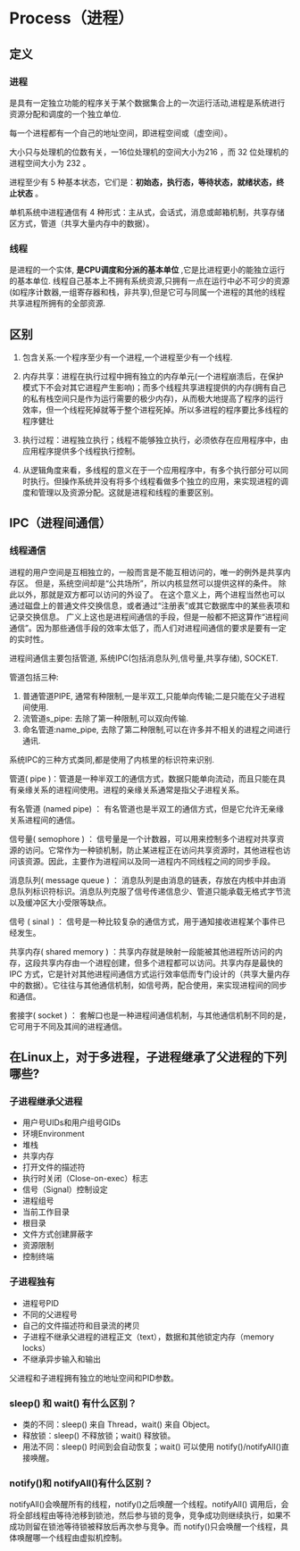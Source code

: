 # Process（进程）
## 定义
### 进程
是具有一定独立功能的程序关于某个数据集合上的一次运行活动,进程是系统进行资源分配和调度的一个独立单位.

每一个进程都有一个自己的地址空间，即进程空间或（虚空间）。

大小只与处理机的位数有关，一16位处理机的空间大小为216 ，而 32 位处理机的进程空间大小为 232 。

进程至少有 5 种基本状态，它们是：**初始态，执行态，等待状态，就绪状态，终止状态** 。

单机系统中进程通信有 4 种形式：主从式，会话式，消息或邮箱机制，共享存储区方式，管道（共享大量内存中的数据）。
### 线程
是进程的一个实体, **是CPU调度和分派的基本单位** ,它是比进程更小的能独立运行的基本单位.
线程自己基本上不拥有系统资源,只拥有一点在运行中必不可少的资源(如程序计数器,一组寄存器和栈，非共享),但是它可与同属一个进程的其他的线程共享进程所拥有的全部资源.

## 区别
1) 包含关系:一个程序至少有一个进程,一个进程至少有一个线程.

2) 内存共享：进程在执行过程中拥有独立的内存单元(一个进程崩溃后，在保护模式下不会对其它进程产生影响)；而多个线程共享进程提供的内存(拥有自己的私有栈空间只是作为运行需要的极少内存)，从而极大地提高了程序的运行效率，但一个线程死掉就等于整个进程死掉。所以多进程的程序要比多线程的程序健壮

3) 执行过程：进程独立执行；线程不能够独立执行，必须依存在应用程序中，由应用程序提供多个线程执行控制。

4) 从逻辑角度来看，多线程的意义在于一个应用程序中，有多个执行部分可以同时执行。但操作系统并没有将多个线程看做多个独立的应用，来实现进程的调度和管理以及资源分配。这就是进程和线程的重要区别。
## IPC（进程间通信）
### 线程通信
进程的用户空间是互相独立的，一般而言是不能互相访问的，唯一的例外是共享内存区。
但是，系统空间却是“公共场所”，所以内核显然可以提供这样的条件。
除此以外，那就是双方都可以访问的外设了。
在这个意义上，两个进程当然也可以通过磁盘上的普通文件交换信息，或者通过“注册表”或其它数据库中的某些表项和记录交换信息。
广义上这也是进程间通信的手段，但是一般都不把这算作“进程间通信”。因为那些通信手段的效率太低了，而人们对进程间通信的要求是要有一定的实时性。 

进程间通信主要包括管道, 系统IPC(包括消息队列,信号量,共享存储), SOCKET.

管道包括三种:
1) 普通管道PIPE, 通常有种限制,一是半双工,只能单向传输;二是只能在父子进程间使用. 
2) 流管道s_pipe: 去除了第一种限制,可以双向传输. 
3) 命名管道:name_pipe, 去除了第二种限制,可以在许多并不相关的进程之间进行通讯.

系统IPC的三种方式类同,都是使用了内核里的标识符来识别. 

管道( pipe )：管道是一种半双工的通信方式，数据只能单向流动，而且只能在具有亲缘关系的进程间使用。进程的亲缘关系通常是指父子进程关系。

有名管道 (named pipe) ： 有名管道也是半双工的通信方式，但是它允许无亲缘关系进程间的通信。

信号量( semophore ) ： 信号量是一个计数器，可以用来控制多个进程对共享资源的访问。它常作为一种锁机制，防止某进程正在访问共享资源时，其他进程也访问该资源。因此，主要作为进程间以及同一进程内不同线程之间的同步手段。

消息队列( message queue ) ： 消息队列是由消息的链表，存放在内核中并由消息队列标识符标识。消息队列克服了信号传递信息少、管道只能承载无格式字节流以及缓冲区大小受限等缺点。

信号 ( sinal ) ： 信号是一种比较复杂的通信方式，用于通知接收进程某个事件已经发生。

共享内存( shared memory ) ：共享内存就是映射一段能被其他进程所访问的内存，这段共享内存由一个进程创建，但多个进程都可以访问。共享内存是最快的 IPC 方式，它是针对其他进程间通信方式运行效率低而专门设计的（共享大量内存中的数据）。它往往与其他通信机制，如信号两，配合使用，来实现进程间的同步和通信。

套接字( socket ) ： 套解口也是一种进程间通信机制，与其他通信机制不同的是，它可用于不同及其间的进程通信。

## 在Linux上，对于多进程，子进程继承了父进程的下列哪些?

### 子进程继承父进程
- 用户号UIDs和用户组号GIDs 
- 环境Environment 
- 堆栈 
- 共享内存 
- 打开文件的描述符 
- 执行时关闭（Close-on-exec）标志 
- 信号（Signal）控制设定 
- 进程组号 
- 当前工作目录 
- 根目录 
- 文件方式创建屏蔽字 
- 资源限制 
- 控制终端

### 子进程独有
- 进程号PID 
- 不同的父进程号 
- 自己的文件描述符和目录流的拷贝 
- 子进程不继承父进程的进程正文（text），数据和其他锁定内存（memory locks） 
- 不继承异步输入和输出

父进程和子进程拥有独立的地址空间和PID参数。

### sleep() 和 wait() 有什么区别？

- 类的不同：sleep() 来⾃ Thread，wait() 来⾃ Object。
- 释放锁：sleep() 不释放锁；wait() 释放锁。
- ⽤法不同：sleep() 时间到会⾃动恢复；wait() 可以使用 notify()/notifyAll()直接唤醒。

### notify()和 notifyAll()有什么区别？

notifyAll()会唤醒所有的线程，notify()之后唤醒⼀个线程。notifyAll() 调⽤后，会将全部线程由等待池移到锁池，然后参与锁的竞争，竞争成功则继续执⾏，如果不成功则留在锁池等待锁被释放后再次参与竞争。⽽ notify()只会唤醒⼀个线程，具体唤醒哪⼀个线程由虚拟机控制。

